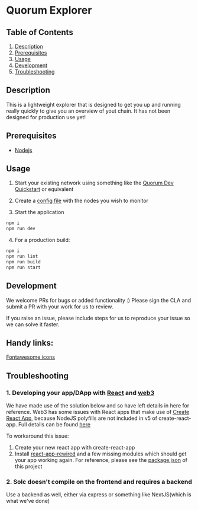 
# Quorum Explorer


## Table of Contents

1. [Description](#description)
2. [Prerequisites](#prerequisites)
3. [Usage](#usage)
4. [Development](#development)
4. [Troubleshooting](#troubleshooting)


## Description
This is a lightweight explorer that is designed to get you up and running really quickly to give you an overview of yout chain.
It has not been designed for production use yet!

## Prerequisites

- [Nodejs](https://nodejs.org/en/download/)

## Usage

1. Start your existing network using something like the [Quorum Dev Quickstart](https://www.npmjs.com/package/quorum-dev-quickstart)
or equivalent

2. Create a [config file](./src/Config/config.json) with the nodes you wish to monitor

3. Start the application 

``` bash
npm i
npm run dev
```

4. For a production build:
```bash
npm i 
npm run lint
npm run build
npm run start
```


## Development

We welcome PRs for bugs or added functionality :) Please sign the CLA and submit a PR with your work for us to review.

If you raise an issue, please include steps for us to reproduce your issue so we can solve it faster.

Handy links:
------------
[Fontawesome icons ](https://fontawesome.com/v5/cheatsheet/free/solid)

## Troubleshooting

### 1. Developing your app/DApp with [React](https://reactjs.org/) and [web3](https://www.npmjs.com/package/web3)

We have made use of the solution below and so have left details in here for reference. Web3 has some issues
with React apps that make use of [Create React App](https://reactjs.org/docs/create-a-new-react-app.html), because
NodeJS polyfills are not included in v5 of create-react-app. Full details can be found
[here](https://github.com/ChainSafe/web3.js#web3-and-create-react-app)

To workaround this issue:
1. Create your new react app with create-react-app
2. Install [react-app-rewired](https://github.com/ChainSafe/web3.js#solution) and a few missing modules which should get your app working again.
For reference, please see the [package.json](./package.json) of this project


### 2. Solc doesn't compile on the frontend and requires a backend

Use a backend as well, either via express or something like NextJS(which is what we've done)
